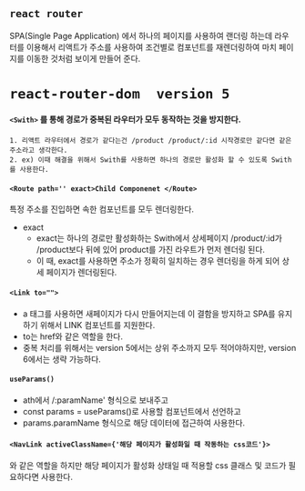 ## `react router`
SPA(Single Page Application) 에서 하나의 페이지를 사용하여 랜더링 하는데 
라우터를 이용해서 리액트가 주소를 사용하여 조건별로 컴포넌트를 재렌더링하여 마치 페이지를 
이동한 것처럼 보이게 만들어 준다.

# `react-router-dom  version 5`
####  ```<Swith>``` 를 통해 경로가 중복된 라우터가 모두 동작하는 것을 방지한다.
    1. 리액트 라우터에서 경로가 같다는건 /product /product/:id 시작경로만 같다면 같은 주소라고 생각한다.
    2. ex) 이때 해결을 위해서 Swith를 사용하면 하나의 경로만 활성화 할 수 있도록 Swith를 사용한다.
#### ```<Route path='' exact>Child Componenet </Route>```
특정 주소를 진입하면 속한 컴포넌트를 모두 렌더링한다.
+ exact
    + exact는 하나의 경로만 활성화하는 Swith에서 상세페이지 /product/:id가 /product보다 뒤에 있어 product를 가진 라우트가 먼저 렌더링 된다. 
    + 이 때, exact를 사용하면 주소가 정확히 일치하는 경우 렌더링을 하게 되어 상세 페이지가 렌더링된다.

#### ```<Link to="">```
+ a 태그를 사용하면 새페이지가 다시 만들어지는데 이 결함을 방지하고 SPA를 유지하기 위해서 LINK 컴포넌트를 지원한다. 
+ to는 href와 같은 역할을 한다.
+ 중복 처리를 위해서는 version 5에서는 상위 주소까지 모두 적어야하지만, version 6에서는 생략 가능하다.

#### `useParams()`

+ ath에서 /:paramName' 형식으로 보내주고
+ const params = useParams()로 사용할 컴포넌트에서 선언하고
+ params.paramName 형식으로 해당 데이터에 접근하여 사용한다.

#### ```<NavLink activeClassName={'해당 페이지가 활성화일 때 작동하는 css코드'}>```
<Link>와 같은 역할을 하지만 해당 페이지가 활성화 상태일 때 적용할 css 클래스 및 코드가 필요하다면 사용한다. 

